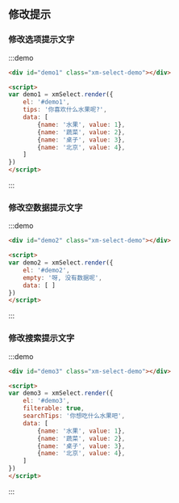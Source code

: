 ## 修改提示



### 修改选项提示文字

:::demo 
```html
<div id="demo1" class="xm-select-demo"></div>

<script>
var demo1 = xmSelect.render({
	el: '#demo1', 
	tips: '你喜欢什么水果呢?',
	data: [
		{name: '水果', value: 1},
		{name: '蔬菜', value: 2},
		{name: '桌子', value: 3},
		{name: '北京', value: 4},
	]
})
</script>
```
:::


### 修改空数据提示文字

:::demo 
```html
<div id="demo2" class="xm-select-demo"></div>

<script>
var demo2 = xmSelect.render({
	el: '#demo2', 
	empty: '呀, 没有数据呢',
	data: [ ]
})
</script>
```
:::


### 修改搜索提示文字

:::demo 
```html
<div id="demo3" class="xm-select-demo"></div>

<script>
var demo3 = xmSelect.render({
	el: '#demo3', 
	filterable: true,
	searchTips: '你想吃什么水果吧',
	data: [
		{name: '水果', value: 1},
		{name: '蔬菜', value: 2},
		{name: '桌子', value: 3},
		{name: '北京', value: 4},
	]
})
</script>
```
:::
